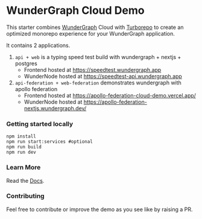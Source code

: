 # WunderGraph Cloud Demo

This starter combines [WunderGraph](https://wundergraph.com/) Cloud with [Turborepo](https://github.com/vercel/turbo) to create an optimized monorepo experience for your WunderGraph application.

It contains 2 applications.

1. `api + web` is a typing speed test build with wundergraph + nextjs + postgres
   - Frontend hosted at https://speedtest.wundergraph.app
   - WunderNode hosted at https://speedtest-api.wundergraph.app
2. `api-federation + web-federation` demonstrates wundergraph with apollo federation
   - Frontend hosted at https://apollo-federation-cloud-demo.vercel.app/
   - WunderNode hosted at https://apollo-federation-nextjs.wundergraph.dev/

### Getting started locally

```shell
npm install
npm run start:services #optional
npm run build
npm run dev
```

### Learn More

Read the [Docs](https://wundergraph.com/docs).

### Contributing

Feel free to contribute or improve the demo as you see like by raising a PR.
